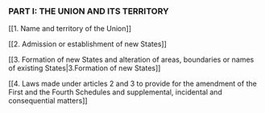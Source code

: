 
### **PART I: THE UNION AND ITS TERRITORY**

[[1. Name and territory of the Union]]

[[2. Admission or establishment of new States]]

[[3. Formation of new States and alteration of areas, boundaries or names of existing States|3.Formation of new States]]

[[4. Laws made under articles 2 and 3 to provide for the amendment of the First and the Fourth Schedules and  supplemental, incidental and consequential matters]]